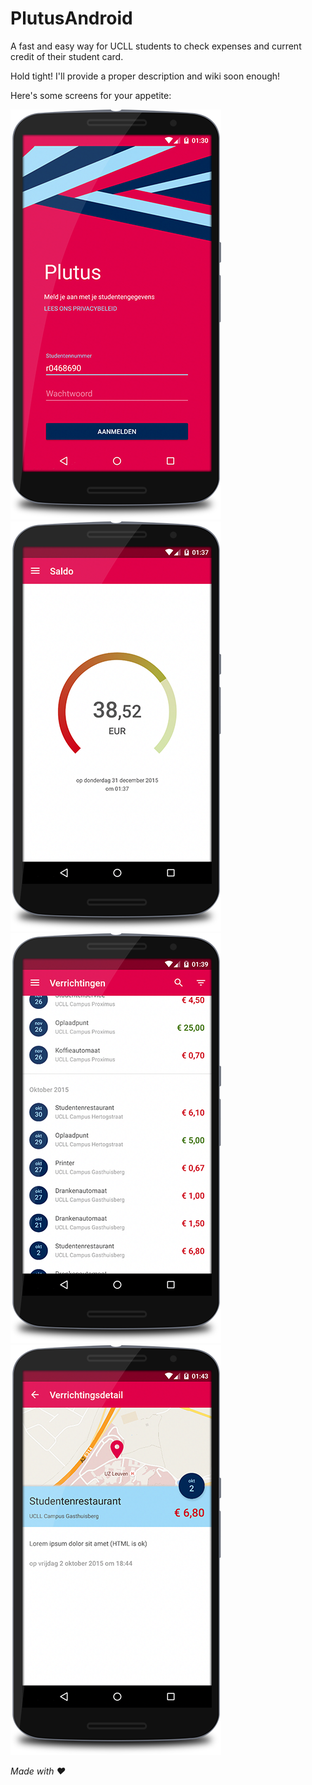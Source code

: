 # PlutusAndroid

A fast and easy way for UCLL students to check expenses and current credit of their student card.

Hold tight! I'll provide a proper description and wiki soon enough! 

Here's some screens for your appetite:

![Login window](https://raw.githubusercontent.com/Qrivi/PlutusAndroid/master/_assets/Screenshots/emulator/plu_login.png)
![Current credit](https://raw.githubusercontent.com/Qrivi/PlutusAndroid/master/_assets/Screenshots/emulator/plu_credit.png)
![Latest transactions](https://raw.githubusercontent.com/Qrivi/PlutusAndroid/master/_assets/Screenshots/emulator/plu_transactions.png)
![transaction detail](https://raw.githubusercontent.com/Qrivi/PlutusAndroid/master/_assets/Screenshots/emulator/plu_detail.png)


*Made with ♥*